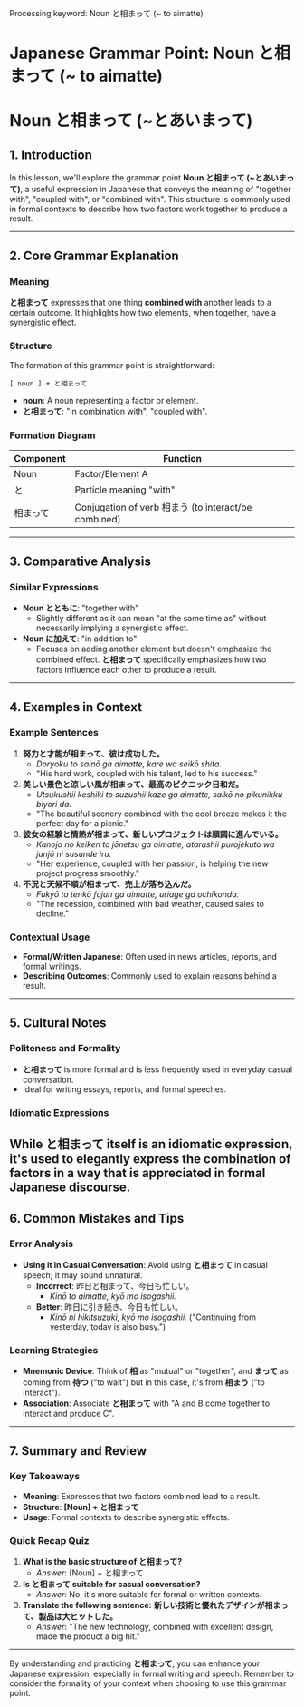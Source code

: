 Processing keyword: Noun と相まって (~ to aimatte)
# Japanese Grammar Point: Noun と相まって (~ to aimatte)
# Noun と相まって (~とあいまって)
## 1. Introduction
In this lesson, we'll explore the grammar point **Noun と相まって (~とあいまって)**, a useful expression in Japanese that conveys the meaning of "together with", "coupled with", or "combined with". This structure is commonly used in formal contexts to describe how two factors work together to produce a result.

---
## 2. Core Grammar Explanation
### Meaning
**と相まって** expresses that one thing **combined with** another leads to a certain outcome. It highlights how two elements, when together, have a synergistic effect.
### Structure
The formation of this grammar point is straightforward:
```
[ noun ] + と相まって
```
- **noun**: A noun representing a factor or element.
- **と相まって**: "in combination with", "coupled with".
### Formation Diagram
| Component     | Function                     |
|---------------|------------------------------|
| Noun          | Factor/Element A             |
| と            | Particle meaning "with"      |
| 相まって      | Conjugation of verb 相まう (to interact/be combined) |
---
## 3. Comparative Analysis
### Similar Expressions
- **Noun とともに**: "together with"
  - Slightly different as it can mean "at the same time as" without necessarily implying a synergistic effect.
- **Noun に加えて**: "in addition to"
  - Focuses on adding another element but doesn't emphasize the combined effect.
**と相まって** specifically emphasizes how two factors influence each other to produce a result.
---
## 4. Examples in Context
### Example Sentences
1. **努力と才能が相まって、彼は成功した。**
   - *Doryoku to sainō ga aimatte, kare wa seikō shita.*
   - "His hard work, coupled with his talent, led to his success."
2. **美しい景色と涼しい風が相まって、最高のピクニック日和だ。**
   - *Utsukushii keshiki to suzushii kaze ga aimatte, saikō no pikunikku biyori da.*
   - "The beautiful scenery combined with the cool breeze makes it the perfect day for a picnic."
3. **彼女の経験と情熱が相まって、新しいプロジェクトは順調に進んでいる。**
   - *Kanojo no keiken to jōnetsu ga aimatte, atarashii purojekuto wa junjō ni susunde iru.*
   - "Her experience, coupled with her passion, is helping the new project progress smoothly."
4. **不況と天候不順が相まって、売上が落ち込んだ。**
   - *Fukyō to tenkō fujun ga aimatte, uriage ga ochikonda.*
   - "The recession, combined with bad weather, caused sales to decline."
### Contextual Usage
- **Formal/Written Japanese**: Often used in news articles, reports, and formal writings.
- **Describing Outcomes**: Commonly used to explain reasons behind a result.
---
## 5. Cultural Notes
### Politeness and Formality
- **と相まって** is more formal and is less frequently used in everyday casual conversation.
- Ideal for writing essays, reports, and formal speeches.
### Idiomatic Expressions
While **と相まって** itself is an idiomatic expression, it's used to elegantly express the combination of factors in a way that is appreciated in formal Japanese discourse.
---
## 6. Common Mistakes and Tips
### Error Analysis
- **Using it in Casual Conversation**: Avoid using **と相まって** in casual speech; it may sound unnatural.
  - **Incorrect**: 昨日と相まって、今日も忙しい。
    - *Kinō to aimatte, kyō mo isogashii.*
  - **Better**: 昨日に引き続き、今日も忙しい。
    - *Kinō ni hikitsuzuki, kyō mo isogashii.* ("Continuing from yesterday, today is also busy.")
### Learning Strategies
- **Mnemonic Device**: Think of **相** as "mutual" or "together", and **まって** as coming from **待つ** ("to wait") but in this case, it's from **相まう** ("to interact").
- **Association**: Associate **と相まって** with "A and B come together to interact and produce C".
---
## 7. Summary and Review
### Key Takeaways
- **Meaning**: Expresses that two factors combined lead to a result.
- **Structure**: **[Noun] + と相まって**
- **Usage**: Formal contexts to describe synergistic effects.
### Quick Recap Quiz
1. **What is the basic structure of と相まって?**
   - *Answer*: [Noun] + と相まって
2. **Is と相まって suitable for casual conversation?**
   - *Answer*: No, it's more suitable for formal or written contexts.
3. **Translate the following sentence:**
   **新しい技術と優れたデザインが相まって、製品は大ヒットした。**
   - *Answer*: "The new technology, combined with excellent design, made the product a big hit."
---
By understanding and practicing **と相まって**, you can enhance your Japanese expression, especially in formal writing and speech. Remember to consider the formality of your context when choosing to use this grammar point.
